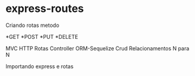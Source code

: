 # express-routes

Criando rotas metodo

*GET
*POST
*PUT
*DELETE

MVC
HTTP
Rotas
Controller
ORM-Sequelize
Crud
Relacionamentos
N para N

Importando express e rotas

